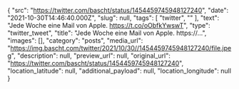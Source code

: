 {
  "src": "https://twitter.com/bascht/status/1454459745948127240",
  "date": "2021-10-30T14:46:40.000Z",
  "slug": null,
  "tags": [
    "twitter",
    ""
  ],
  "text": "Jede Woche eine Mail von Apple. https://t.co/oObfkYwswT",
  "type": "twitter_tweet",
  "title": "Jede Woche eine Mail von Apple. https://…",
  "images": [],
  "category": "posts",
  "media_url": "https://img.bascht.com/twitter/2021/10/30//1454459745948127240/file.jpeg",
  "description": null,
  "preview_url": null,
  "original_url": "https://twitter.com/bascht/status/1454459745948127240",
  "location_latitude": null,
  "additional_payload": null,
  "location_longitude": null
}